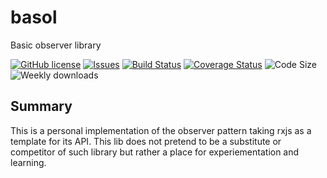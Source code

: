 # basol

Basic observer library

[![GitHub license](https://img.shields.io/npm/l/csset.svg)](https://github.com/david-luna/basol/blob/master/README.md)
[![Issues](https://img.shields.io/github/issues/david-luna/basol.svg)](https://github.com/david-luna/basol/issues)
[![Build Status](https://github.com/david-luna/basol/actions/workflows/main.yml/badge.svg)](https://github.com/david-luna/basol/actions)
[![Coverage Status](https://img.shields.io/coveralls/github/david-luna/basol)](https://coveralls.io/github/david-luna/basol)
![Code Size](https://img.shields.io/bundlephobia/minzip/basol.svg)
![Weekly downloads](https://img.shields.io/npm/dw/basol.svg)

## Summary

This is a personal implementation of the observer pattern taking rxjs as a template for its API. This lib does not pretend to be a substitute or competitor of such library but rather a place for experiementation and learning.

